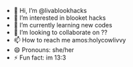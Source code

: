- 👋 Hi, I’m @livablookhacks
- 👀 I’m interested in blooket hacks
- 🌱 I’m currently learning new codes
- 💞️ I’m looking to collaborate on ??
- 📫 How to reach me amos:holycowlivvy
- 😄 Pronouns: she/her
- ⚡ Fun fact: im 13:3

<!---
livablookhacks/livablookhacks is a ✨ special ✨ repository because its `README.md` (this file) appears on your GitHub profile.
You can click the Preview link to take a look at your changes.
--->
